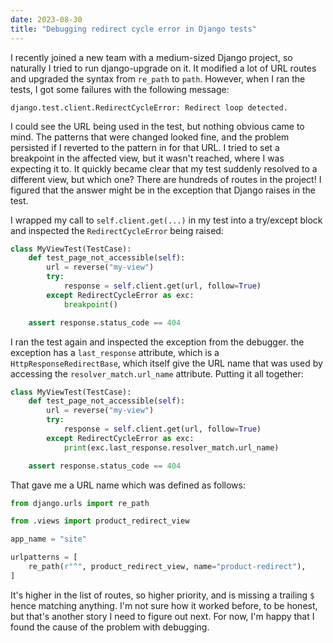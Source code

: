 ```yaml
---
date: 2023-08-30
title: "Debugging redirect cycle error in Django tests"
---
```


I recently joined a new team with a medium-sized Django project, so naturally I tried to run django-upgrade on it. It modified a lot of URL routes and upgraded the syntax from `re_path` to `path`. However, when I ran the tests, I got some failures with the following message:

```
django.test.client.RedirectCycleError: Redirect loop detected.
```

I could see the URL being used in the test, but nothing obvious came to mind. The patterns that were changed looked fine, and the problem persisted if I reverted to the pattern in for that URL. I tried to set a breakpoint in the affected view, but it wasn't reached, where I was expecting it to. It quickly became clear that my test suddenly resolved to a different view, but which one? There are hundreds of routes in the project! I figured that the answer might be in the exception that Django raises in the test.

I wrapped my call to `self.client.get(...)` in my test into a try/except block and inspected the `RedirectCycleError` being raised:

```python {4,6,7}
class MyViewTest(TestCase):
    def test_page_not_accessible(self):
        url = reverse("my-view")
        try:
            response = self.client.get(url, follow=True)
        except RedirectCycleError as exc:
            breakpoint()

    assert response.status_code == 404
```

I ran the test again and inspected the exception from the debugger. the exception has a `last_response` attribute, which is a `HttpResponseRedirectBase`, which itself give the URL name that was used by accessing the `resolver_match.url_name` attribute. Putting it all together:

```python
class MyViewTest(TestCase):
    def test_page_not_accessible(self):
        url = reverse("my-view")
        try:
            response = self.client.get(url, follow=True)
        except RedirectCycleError as exc:
            print(exc.last_response.resolver_match.url_name)

    assert response.status_code == 404
```

That gave me a URL name which was defined as follows:

```python
from django.urls import re_path

from .views import product_redirect_view

app_name = "site"

urlpatterns = [
    re_path(r"^", product_redirect_view, name="product-redirect"),
]
```

It's higher in the list of routes, so higher priority, and is missing a trailing `$` hence matching anything. I'm not sure how it worked before, to be honest, but that's another story I need to figure out next. For now, I'm happy that I found the cause of the problem with debugging.
